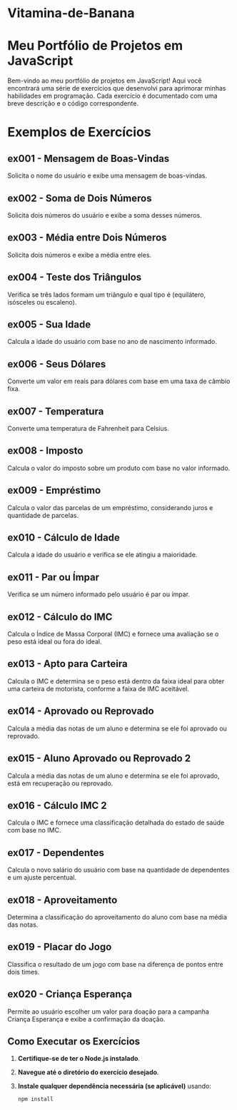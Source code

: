 # Vitamina-de-Banana

# Meu Portfólio de Projetos em JavaScript

Bem-vindo ao meu portfólio de projetos em JavaScript! Aqui você encontrará uma série de exercícios que desenvolvi para aprimorar minhas habilidades em programação. Cada exercício é documentado com uma breve descrição e o código correspondente.

# Exemplos de Exercícios

## ex001 - Mensagem de Boas-Vindas

Solicita o nome do usuário e exibe uma mensagem de boas-vindas.

## ex002 - Soma de Dois Números

Solicita dois números do usuário e exibe a soma desses números.

## ex003 - Média entre Dois Números

 Solicita dois números e exibe a média entre eles.

## ex004 - Teste dos Triângulos

 Verifica se três lados formam um triângulo e qual tipo é (equilátero, isósceles ou escaleno).

## ex005 - Sua Idade

Calcula a idade do usuário com base no ano de nascimento informado.

## ex006 - Seus Dólares

Converte um valor em reais para dólares com base em uma taxa de câmbio fixa.

## ex007 - Temperatura

Converte uma temperatura de Fahrenheit para Celsius.

## ex008 - Imposto

Calcula o valor do imposto sobre um produto com base no valor informado.

## ex009 - Empréstimo

Calcula o valor das parcelas de um empréstimo, considerando juros e quantidade de parcelas.

## ex010 - Cálculo de Idade

Calcula a idade do usuário e verifica se ele atingiu a maioridade.

## ex011 - Par ou Ímpar

Verifica se um número informado pelo usuário é par ou ímpar.

## ex012 - Cálculo do IMC

Calcula o Índice de Massa Corporal (IMC) e fornece uma avaliação se o peso está ideal ou fora do ideal.

## ex013 - Apto para Carteira

Calcula o IMC e determina se o peso está dentro da faixa ideal para obter uma carteira de motorista, conforme a faixa de IMC aceitável.

## ex014 - Aprovado ou Reprovado

Calcula a média das notas de um aluno e determina se ele foi aprovado ou reprovado.

## ex015 - Aluno Aprovado ou Reprovado 2

Calcula a média das notas de um aluno e determina se ele foi aprovado, está em recuperação ou reprovado.

## ex016 - Cálculo IMC 2

Calcula o IMC e fornece uma classificação detalhada do estado de saúde com base no IMC.

## ex017 - Dependentes

Calcula o novo salário do usuário com base na quantidade de dependentes e um ajuste percentual.

## ex018 - Aproveitamento

Determina a classificação do aproveitamento do aluno com base na média das notas.

## ex019 - Placar do Jogo

Classifica o resultado de um jogo com base na diferença de pontos entre dois times.

## ex020 - Criança Esperança

Permite ao usuário escolher um valor para doação para a campanha Criança Esperança e exibe a confirmação da doação.
## Como Executar os Exercícios

1. **Certifique-se de ter o Node.js instalado**.
2. **Navegue até o diretório do exercício desejado**.
3. **Instale qualquer dependência necessária (se aplicável)** usando:

   ```bash
   npm install
